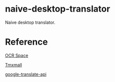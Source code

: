 # naive-desktop-translator
 Naive desktop translator.

# Reference
[OCR Space](https://ocr.space)

[Tmxmall](https://www.tmxmall.com)

[google-translate-api](https://github.com/matheuss/google-translate-api)

